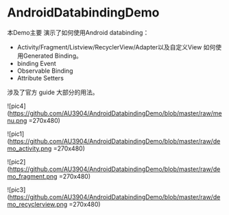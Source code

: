 # AndroidDatabindingDemo
本Demo主要 演示了如何使用Android databinding：

 - Activity/Fragment/Listview/RecyclerView/Adapter以及自定义View 如何使用Generated Binding。
 - binding Event
 - Observable Binding
 - Attribute Setters
	
涉及了官方 guide 大部分的用法。

![pic4](https://github.com/AU3904/AndroidDatabindingDemo/blob/master/raw/menu.png =270x480)

![pic1](https://github.com/AU3904/AndroidDatabindingDemo/blob/master/raw/demo_activity.png =270x480) 

![pic2](https://github.com/AU3904/AndroidDatabindingDemo/blob/master/raw/demo_fragment.png =270x480) 

![pic3](https://github.com/AU3904/AndroidDatabindingDemo/blob/master/raw/demo_recyclerview.png =270x480) 



